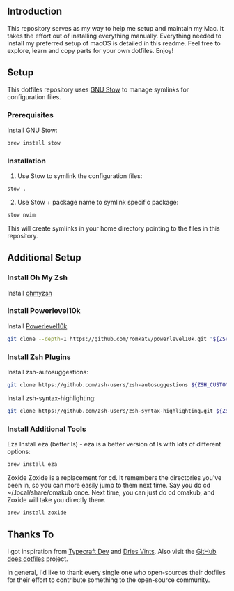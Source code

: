 ## Introduction

This repository serves as my way to help me setup and maintain my Mac. It takes the effort out of installing everything manually. Everything needed to install my preferred setup of macOS is detailed in this readme. Feel free to explore, learn and copy parts for your own dotfiles. Enjoy!

## Setup

This dotfiles repository uses [GNU Stow](https://www.gnu.org/software/stow/) to manage symlinks for configuration files.

### Prerequisites

Install GNU Stow:
```bash
brew install stow
```

### Installation
1. Use Stow to symlink the configuration files:
```bash
stow .
```

2. Use Stow + package name to symlink specific package:
```bash
stow nvim
```

This will create symlinks in your home directory pointing to the files in this repository.

## Additional Setup

### Install Oh My Zsh
Install [ohmyzsh](https://github.com/ohmyzsh/ohmyzsh)

### Install Powerlevel10k
Install [Powerlevel10k](https://github.com/romkatv/powerlevel10k?tab=readme-ov-file#oh-my-zsh)
```bash
git clone --depth=1 https://github.com/romkatv/powerlevel10k.git "${ZSH_CUSTOM:-$HOME/.oh-my-zsh/custom}/themes/powerlevel10k"
```

### Install Zsh Plugins
Install zsh-autosuggestions:
```bash
git clone https://github.com/zsh-users/zsh-autosuggestions ${ZSH_CUSTOM:-~/.oh-my-zsh/custom}/plugins/zsh-autosuggestions
```

Install zsh-syntax-highlighting:
```bash
git clone https://github.com/zsh-users/zsh-syntax-highlighting.git ${ZSH_CUSTOM:-~/.oh-my-zsh/custom}/plugins/zsh-syntax-highlighting
```

### Install Additional Tools
Eza
Install eza (better ls) - eza is a better version of ls with lots of different options:
```bash
brew install eza
```

Zoxide 
Zoxide is a replacement for cd. It remembers the directories you've been in, so you can more easily jump to them next time. Say you do cd ~/.local/share/omakub once. Next time, you can just do cd omakub, and Zoxide will take you directly there.
```bash
brew install zoxide
```

## Thanks To

I got inspiration from [Typecraft Dev](https://github.com/typecraft-dev/dotfiles) and [Dries Vints](https://github.com/driesvints/dotfiles). Also visit the [GitHub does dotfiles](https://dotfiles.github.io/) project.


In general, I'd like to thank every single one who open-sources their dotfiles for their effort to contribute something to the open-source community.
